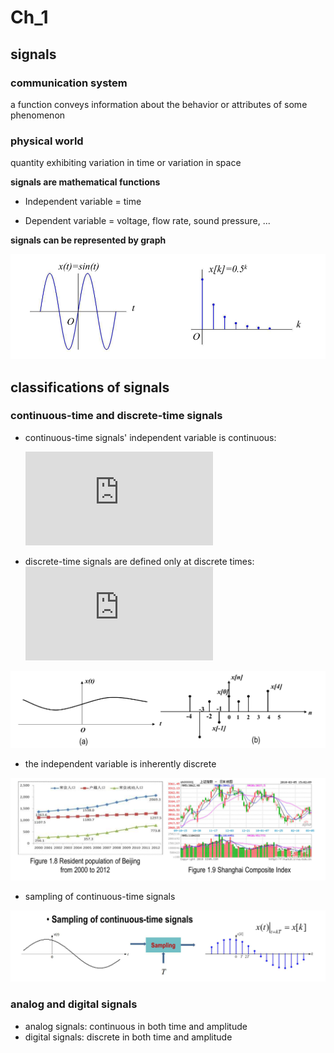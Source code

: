 # Ch_1

## signals

### communication system

a function conveys information about the behavior or attributes of some phenomenon

### physical world

quantity exhibiting variation in time or variation in space

**signals are mathematical functions**

- Independent variable = time

- Dependent variable = voltage, flow rate, sound pressure, ...

**signals can be represented by graph**

![Ch_1_figure_1](/assets/Ch_1_figure_1.png)

## classifications of signals

### continuous-time and discrete-time signals

- continuous-time signals' independent variable is continuous:
  
  ![](http://latex.codecogs.com/gif.latex?x%28t%29%20%3D%20e%5Et)
- discrete-time signals are defined only at discrete times:
  ![](http://latex.codecogs.com/gif.latex?x%5Bn%5D%20%3D%202%5En)

![Ch_1_figure_2](assets/Ch_1_figure_2.png)

- the independent variable is inherently discrete

![Ch_1_figure_3](assets/Ch_1_figure_3.png)

- sampling of continuous-time signals

![Ch_1_figure_4](assets/Ch_1_figure_4.png)
### analog and digital signals

- analog signals: continuous in both time and amplitude
- digital signals: discrete in both time and amplitude
